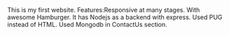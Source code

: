 This is my first website.
Features:Responsive at many stages.
With awesome Hamburger.
It has Nodejs as a backend with express.
Used PUG instead of HTML.
Used Mongodb in ContactUs section.
